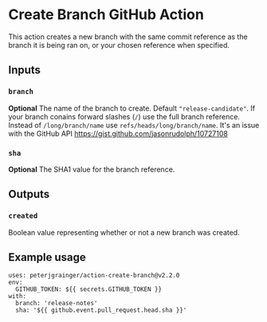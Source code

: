 # Create Branch GitHub Action

This action creates a new branch with the same commit reference as the branch it is being ran on, or your chosen reference when specified.

## Inputs

### `branch`

**Optional** The name of the branch to create. Default `"release-candidate"`. If your branch conains forward slashes (`/`) use the full branch reference. Instead of `/long/branch/name` use `refs/heads/long/branch/name`. It's an issue with the GitHub API https://gist.github.com/jasonrudolph/10727108

### `sha`

**Optional** The SHA1 value for the branch reference.

## Outputs

### `created` 

Boolean value representing whether or not a new branch was created.

## Example usage

```
uses: peterjgrainger/action-create-branch@v2.2.0
env:
  GITHUB_TOKEN: ${{ secrets.GITHUB_TOKEN }}
with:
  branch: 'release-notes'
  sha: '${{ github.event.pull_request.head.sha }}'
```
